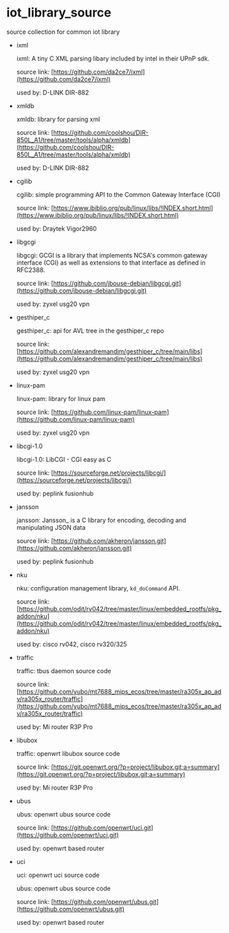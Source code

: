 # iot_library_source
source collection for common iot library

* ixml

  ixml: A tiny C XML parsing libary included by intel in their UPnP sdk.

  source link: [https://github.com/da2ce7/ixml](https://github.com/da2ce7/ixml)

  used by: D-LINK DIR-882

* xmldb

  xmldb: library for parsing xml

  source link: [https://github.com/coolshou/DIR-850L_A1/tree/master/tools/alpha/xmldb](https://github.com/coolshou/DIR-850L_A1/tree/master/tools/alpha/xmldb)

  used by: D-LINK DIR-882

* cgilib

  cgilib: simple programming API to the Common Gateway Interface (CGI)

  source link: [https://www.ibiblio.org/pub/linux/libs/!INDEX.short.html](https://www.ibiblio.org/pub/linux/libs/!INDEX.short.html)

  used by: Draytek Vigor2960
  
* libgcgi

  libgcgi: GCGI is a library that implements NCSA's common gateway interface (CGI)  as well as extensions to that interface as defined in RFC2388.

  source link: [https://github.com/jbouse-debian/libgcgi.git](https://github.com/jbouse-debian/libgcgi.git)

  used by: zyxel usg20 vpn

* gesthiper_c

  gesthiper_c: api for AVL tree in the gesthiper_c repo

  source link: [https://github.com/alexandremandim/gesthiper_c/tree/main/libs](https://github.com/alexandremandim/gesthiper_c/tree/main/libs)

  used by: zyxel usg20 vpn

* linux-pam

  linux-pam: library for linux pam

  source link: [https://github.com/linux-pam/linux-pam](https://github.com/linux-pam/linux-pam)

  used by: zyxel usg20 vpn
  
* libcgi-1.0

  libcgi-1.0: LibCGI - CGI easy as C

  source link: [https://sourceforge.net/projects/libcgi/](https://sourceforge.net/projects/libcgi/)

  used by: peplink fusionhub

* jansson

  jansson: Jansson_ is a C library for encoding, decoding and manipulating JSON
  data

  source link: [https://github.com/akheron/jansson.git](https://github.com/akheron/jansson.git)

  used by: peplink fusionhub
  
* nku

  nku: configuration management library, `kd_doCommand` API.

  source link: [https://github.com/odit/rv042/tree/master/linux/embedded_rootfs/pkg_addon/nku](https://github.com/odit/rv042/tree/master/linux/embedded_rootfs/pkg_addon/nku)

  used by: cisco rv042, cisco rv320/325
  
* traffic

  traffic: tbus daemon source code

  source link: [https://github.com/yubo/mt7688_mips_ecos/tree/master/ra305x_ap_adv/ra305x_router/traffic](https://github.com/yubo/mt7688_mips_ecos/tree/master/ra305x_ap_adv/ra305x_router/traffic)

  used by: Mi router R3P Pro

* libubox

  traffic: openwrt libubox source code

  source link: [https://git.openwrt.org/?p=project/libubox.git;a=summary](https://git.openwrt.org/?p=project/libubox.git;a=summary)

  used by: Mi router R3P Pro
  
* ubus

  ubus: openwrt ubus source code

  source link: [https://github.com/openwrt/uci.git](https://github.com/openwrt/uci.git)

  used by: openwrt based router

* uci

  uci: openwrt uci source code

  ubus: openwrt ubus source code

  source link: [https://github.com/openwrt/ubus.git](https://github.com/openwrt/ubus.git)

  used by: openwrt based router

